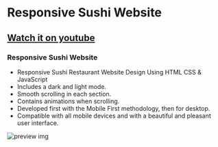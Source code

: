 # Responsive Sushi Website
## [Watch it on youtube](https://youtu.be/HW1zt2EPMqY)
### Responsive Sushi Website

- Responsive Sushi Restaurant Website Design Using HTML CSS & JavaScript
- Includes a dark and light mode.
- Smooth scrolling in each section.
- Contains animations when scrolling.
- Developed first with the Mobile First methodology, then for desktop.
- Compatible with all mobile devices and with a beautiful and pleasant user interface.



![preview img](/preview.png)
